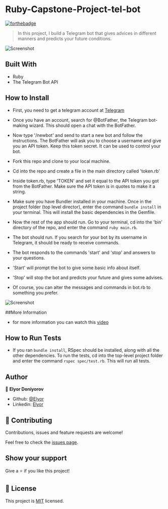 # Ruby-Capstone-Project-tel-bot


[![forthebadge](https://forthebadge.com/images/badges/made-with-ruby.svg)](https://forthebadge.com)

> In this project, I build a Telegram bot that gives advices in different manners and predicts your future conditions.

![Screenshot](assets/screenshot2.png)

## Built With

- Ruby
- The Telegram Bot API

## How to Install

- First, you need to get a telegram account at [Telegram](https://web.telegram.org)
- Once you have an account, search for @BotFather, the Telegram bot-making wizard. This should open a chat with the BotFather.
- Now type '/newbot' and send to start a new bot and follow the instructions. The BotFather will ask you to choose a username and give you an API token. Keep this token secret.   It can be used to control your bot.
- Fork this repo and clone to your local machine.
- Cd into the repo and create a file in the main directory called 'token.rb'
- Inside token.rb, type 'TOKEN' and set it equal to the API token you got from the BotFather. Make sure the API token is in quotes to make it a string.

- Make sure you have Bundler installed in your machine. Once in the project folder (top level director), enter the command `bundle install` in your terminal. This will install the basic dependencies in the Gemfile.

- Now the rest of the app should run. Go to your terminal, cd into the 'bin' directory of the repo, and enter the command `ruby main.rb`.

- The bot should run. If you search for your bot by its username in Telegram, it should be ready to receive commands. 

- The bot responds to the commands 'start' and 'stop' and answers to your questions. 

- 'Start' will prompt the bot to give some basic info about itself.

- 'Stop' will stop the bot and predicts your future and gives some advises.

- Of course, you can alter the messages and commands in bot.rb to something you prefer.

![Screenshot](assets/screenshot1.png)



##More Information

- for more information you can watch this  [video](https://www.loom.com/share/5690d164c4cc46928dade1249612524c)


## How to Run Tests

- If you ran `bundle install`, RSpec should be installed, along with all the other dependencies. To run the tests, cd into the top-level project folder and enter the command `rspec spec/test.rb`. This will run all tests.

## Author

👤 **Elyor Doniyorov**

- Github: [@Elyor](https://github.com/elyor-doniyorov)
- Linkedin: [Elyor](https://www.linkedin.com/in/elyor-doniyorov/)


## 🤝 Contributing

Contributions, issues and feature requests are welcome!

Feel free to check the [issues page](issues/).

## Show your support

Give a ⭐️ if you like this project!

## 📝 License

This project is [MIT](lic.url) licensed.
